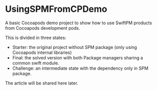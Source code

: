 # UsingSPMFromCPDemo
A basic Cocoapods demo project to show how to use SwiftPM products from Cocoapods development pods.

This is divided in three states:
- Starter: the original project without SPM package (only using Cocoapods internal libraries)
- Final: the solved version with both Package managers sharing a common swift module.
- Challenge: an intermediate state with the dependency only in SPM package.

The article will be shared here later.
